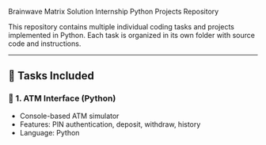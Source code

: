 Brainwave Matrix Solution Internship Python Projects Repository

This repository contains multiple individual coding tasks and projects implemented in Python. Each task is organized in its own folder with source code and instructions.

---

## 📁 Tasks Included
### 🏧 1. ATM Interface (Python)
- Console-based ATM simulator
- Features: PIN authentication, deposit, withdraw, history
- Language: Python
